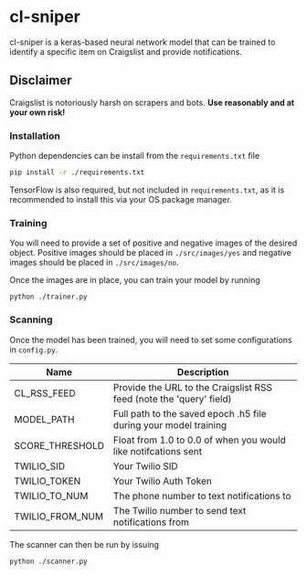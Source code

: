# cl-sniper

cl-sniper is a keras-based neural network model that can be trained to identify a specific item on Craigslist and provide notifications.

## Disclaimer

Craigslist is notoriously harsh on scrapers and bots. **Use reasonably and at your own risk!**

### Installation

Python dependencies can be install from the `requirements.txt` file

```sh
pip install -r ./requirements.txt
```

TensorFlow is also required, but not included in `requirements.txt`, as it is recommended to install this via your OS package manager.

### Training

You will need to provide a set of positive and negative images of the desired object. Positive images should be placed in `./src/images/yes` and negative images should be placed in `./src/images/no`.

Once the images are in place, you can train your model by running

`python ./trainer.py`

### Scanning

Once the model has been trained, you will need to set some configurations in `config.py`. 

| Name            | Description                                                         |
| --------------- | ------------------------------------------------------------------- |
| CL_RSS_FEED     | Provide the URL to the Craigslist RSS feed (note the 'query' field) |
| MODEL_PATH      | Full path to the saved epoch .h5 file during your model training    |
| SCORE_THRESHOLD | Float from 1.0 to 0.0 of when you would like notifcations sent      |
| TWILIO_SID      | Your Twilio SID                                                     |
| TWILIO_TOKEN    | Your Twilio Auth Token                                              |
| TWILIO_TO_NUM   | The phone number to text notifications to                           |
| TWILIO_FROM_NUM | The Twilio number to send text notifications from                   |

The scanner can then be run by issuing

`python ./scanner.py`
